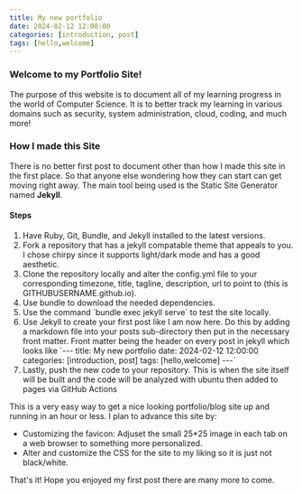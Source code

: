 ```yaml
---
title: My new portfolio
date: 2024-02-12 12:00:00 
categories: [introduction, post]
tags: [hello,welcome]
---
```


### Welcome to my Portfolio Site!
The purpose of this website is to document all of my learning progress in the world of Computer Science. It is to better track my learning in various domains such as security, system administration, cloud, coding, and much more!

### How I made this Site
There is no better first post to document other than how I made this site in the first place. So that anyone else wondering how they can start can get moving right away. The main tool being used is the Static Site Generator named **Jekyll**.
#### Steps
<ol>
  <li>Have Ruby, Git, Bundle, and Jekyll installed to the latest versions.</li>
  <li>Fork a repository that has a jekyll compatable theme that appeals to you. I chose chirpy since it supports light/dark mode and has a good aesthetic.</li>
  <li>Clone the repository locally and alter the config.yml file to your corresponding timezone, title, tagline, description, url to point to (this is GITHUBUSERNAME.github.io).</li>
  <li>Use bundle to download the needed dependencies.</li>
  <li>Use the command 
  `bundle exec jekyll serve` to test the site locally.</li>
  <li> Use Jekyll to create your first post like I am now here. Do this by adding a markdown file into your posts sub-directory then put in the necessary front matter. Front matter being the header on every post in jekyll which looks like `---
title: My new portfolio
date: 2024-02-12 12:00:00 
categories: [introduction, post]
tags: [hello,welcome]
---`</li>
  <li>Lastly, push the new code to your repository. This is when the site itself will be built and the code will be analyzed with ubuntu then added to pages via GitHub Actions</li>
</ol>

This is a very easy way to get a nice looking portfolio/blog site up and running in an hour or less. I plan to advance this site by:

<ul>
  <li>Customizing the favicon: Adjuset the small 25*25 image in each tab on a web browser to something more personalized.</li>
  <li>Alter and customize the CSS for the site to my liking so it is just not black/white.</li>
</ul>

That's it! Hope you enjoyed my first post there are many more to come.